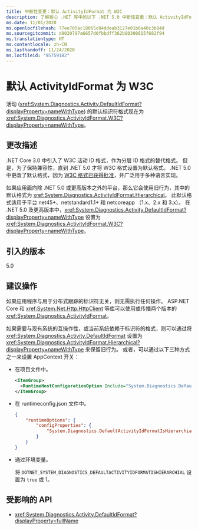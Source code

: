 ```yaml
---
title: 中断性变更：默认 ActivityIdFormat 为 W3C
description: 了解核心 .NET 库中的以下 .NET 5.0 中断性变更：默认 ActivityIdFormat 现在为 W3C。
ms.date: 11/01/2020
ms.openlocfilehash: 77ee705ac18065c84ddeab3127e01b6a40c3b84d
ms.sourcegitcommit: d8020797a6657d0fbbdff362b80300815f682f94
ms.translationtype: HT
ms.contentlocale: zh-CN
ms.lasthandoff: 11/24/2020
ms.locfileid: "95759182"
---
```

# <a name="default-activityidformat-is-w3c"></a>默认 ActivityIdFormat 为 W3C

活动 (<xref:System.Diagnostics.Activity.DefaultIdFormat?displayProperty=nameWithType>) 的默认标识符格式现在为 <xref:System.Diagnostics.ActivityIdFormat.W3C?displayProperty=nameWithType>。

## <a name="change-description"></a>更改描述

.NET Core 3.0 中引入了 W3C 活动 ID 格式，作为分层 ID 格式的替代格式。 但是，为了保持兼容性，直到 .NET 5.0 才将 W3C 格式设置为默认格式。 .NET 5.0 中更改了默认格式，因为 [W3C 格式已获得批准](https://www.w3.org/TR/trace-context/)，并广泛用于多种语言实现。

如果应用面向除 .NET 5.0 或更高版本之外的平台，那么它会使用旧行为，其中的默认格式为 <xref:System.Diagnostics.ActivityIdFormat.Hierarchical>。 此默认格式适用于平台 net45+、netstandard1.1+ 和 netcoreapp （1.x、2.x 和 3.x）。 在 .NET 5.0 及更高版本中，<xref:System.Diagnostics.Activity.DefaultIdFormat?displayProperty=nameWithType> 设置为 <xref:System.Diagnostics.ActivityIdFormat.W3C?displayProperty=nameWithType>。

## <a name="version-introduced"></a>引入的版本

5.0

## <a name="recommended-action"></a>建议操作

如果应用程序与用于分布式跟踪的标识符无关，则无需执行任何操作。 ASP.NET Core 和 <xref:System.Net.Http.HttpClient> 等库可以使用或传播两个版本的 <xref:System.Diagnostics.ActivityIdFormat>。

如果需要与现有系统的互操作性，或当前系统依赖于标识符的格式，则可以通过将 <xref:System.Diagnostics.Activity.DefaultIdFormat> 设置为 <xref:System.Diagnostics.ActivityIdFormat.Hierarchical?displayProperty=nameWithType> 来保留旧行为。 或者，可以通过以下三种方式之一来设置 AppContext 开关：

- 在项目文件中。

  ```xml
  <ItemGroup>
    <RuntimeHostConfigurationOption Include="System.Diagnostics.DefaultActivityIdFormatIsHierarchial" Value="true" />
  </ItemGroup>
  ```

- 在 runtimeconfig.json 文件中。

  ```json
  {
      "runtimeOptions": {
          "configProperties": {
              "System.Diagnostics.DefaultActivityIdFormatIsHierarchial": true
          }
      }
  }
  ```

- 通过环境变量。

  将 `DOTNET_SYSTEM_DIAGNOSTICS_DEFAULTACTIVITYIDFORMATISHIERARCHIAL` 设置为 `true` 或 1。

## <a name="affected-apis"></a>受影响的 API

- <xref:System.Diagnostics.Activity.DefaultIdFormat?displayProperty=fullName>

<!--

### Category

Core .NET libraries

### Affected APIs

- `P:System.Diagnostics.Activity.DefaultIdFormat`

-->
